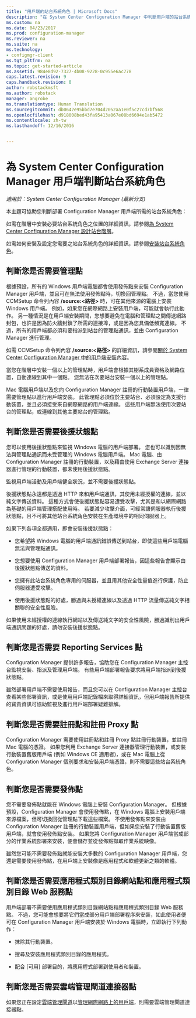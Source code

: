 ```yaml
---
title: "用戶端的站台系統角色 | Microsoft Docs"
description: "在 System Center Configuration Manager 中判斷用戶端的站台系統角色。"
ms.custom: na
ms.date: 04/23/2017
ms.prod: configuration-manager
ms.reviewer: na
ms.suite: na
ms.technology:
- configmgr-client
ms.tgt_pltfrm: na
ms.topic: get-started-article
ms.assetid: 984e8d92-7327-4b08-9228-0c955e6ac778
caps.latest.revision: 9
caps.handback.revision: 0
author: robstackmsft
ms.author: robstack
manager: angrobe
ms.translationtype: Human Translation
ms.sourcegitcommit: db0642e95bbd7e704d2052aa1e0f5c27cd7bf568
ms.openlocfilehash: d918008bed43fa95413a067e08bd6694e1ab5472
ms.contentlocale: zh-tw
ms.lasthandoff: 12/16/2016


---
```

# <a name="determine-the-site-system-roles-for-system-center-configuration-manager-clients"></a>為 System Center Configuration Manager 用戶端判斷站台系統角色

*適用於：System Center Configuration Manager (最新分支)*

本主題可協助您判斷部署 Configuration Manager 用戶端所需的站台系統角色：  

 如需在階層中安裝必要站台系統角色之位置的詳細資訊，請參閱[為 System Center Configuration Manager 設計站台階層](../../../../core/plan-design/hierarchy/design-a-hierarchy-of-sites.md)。  

 如需如何安裝及設定您需要之站台系統角色的詳細資訊，請參閱[安裝站台系統角色](../../../../core/servers/deploy/configure/install-site-system-roles.md)。  

##  <a name="determine-if-you-need-a-management-point"></a>判斷您是否需要管理點  
 根據預設，所有的 Windows 用戶端電腦都會使用發佈點來安裝 Configuration Manager 用戶端，並且可在無法使用發佈點時，切換回管理點。 不過，當您使用 CCMSetup 命令列內容 **/source:<路徑\>** 時，可在其他來源的電腦上安裝 Windows 用戶端。 例如，如果您在網際網路上安裝用戶端，可能就會執行此動作。 另一種情況是在用戶端安裝期間，您想要避免在電腦和管理點之間傳送網路封包，也許是因為防火牆封鎖了所需的連接埠，或是因為您具備低頻寬連線。 不過，所有的用戶端都必須和要指派到站台的管理點通訊，並由 Configuration Manager 進行管理。  

 如需 CCMSetup 命令列內容 **/source:<路徑\>** 的詳細資訊，請參閱[關於 System Center Configuration Manager 中的用戶端安裝內容](../../../../core/clients/deploy/about-client-installation-properties.md)。  

 當您在階層中安裝一個以上的管理點時，用戶端會根據其樹系成員資格及網路位置，自動連線到其中一個點。 您無法在次要站台安裝一個以上的管理點。  

 Mac 電腦用戶端以及您向 Configuration Manager 註冊的行動裝置用戶端，一律需要管理點以進行用戶端安裝。 此管理點必須位於主要站台、必須設定為支援行動裝置，並且必須接受來自網際網路的用戶端連線。 這些用戶端無法使用次要站台的管理點，或連線到其他主要站台的管理點。  

##  <a name="determine-if-you-need-a-fallback-status-point"></a>判斷您是否需要後援狀態點  
 您可以使用後援狀態點來監視 Windows 電腦的用戶端部署。 您也可以識別因無法與管理點通訊而未受管理的 Windows 電腦用戶端。 Mac 電腦、由 Configuration Manager 註冊的行動裝置，以及藉由使用 Exchange Server 連接器進行管理的行動裝置，都未使用後援狀態點。  

 監視用戶端活動及用戶端健全狀況，並不需要後援狀態點。  

 後援狀態點永遠都是透過 HTTP 來和用戶端通訊，其使用未經授權的連線，並以純文字傳送資料。 這種方式會使後援狀態點容易遭受攻擊，尤其是和以網際網路為基礎的用戶端管理搭配使用時。 若要減少攻擊介面，可經常讓伺服器執行後援狀態點，且不可將其他站台系統角色安裝在生產環境中的相同伺服器上。  

 如果下列各項全都適用，即會安裝後援狀態點：  

-   您希望將 Windows 電腦的用戶端通訊錯誤傳送到站台，即使這些用戶端電腦無法與管理點通訊。  

-   您想要使用 Configuration Manager 用戶端部署報告，因這些報告會顯示由後援狀態點傳送的資料。  

-   您擁有此站台系統角色專用的伺服器，並且用其他安全性量值進行保護，防止伺服器遭受攻擊。  

-   使用後援狀態點的好處，勝過與未授權連線以及透過 HTTP 流量傳送純文字相關聯的安全性風險。  

 如果使用未經授權的連線執行網站以及傳送純文字的安全性風險，勝過識別出用戶端通訊問題的好處，請勿安裝後援狀態點。  

##  <a name="determine-whether-you-need-a-reporting-services-point"></a>判斷您是否需要 Reporting Services 點  
 Configuration Manager 提供許多報告，協助您在 Configuration Manager 主控台監視安裝、指派及管理用戶端。 有些用戶端部署報告要求將用戶端指派到後援狀態點。  

 雖然部署用戶端不需要使用報告，而且您可以在 Configuration Manager 主控台查看某些部署資訊，或是使用用戶端記錄檔來取得詳細資訊，但用戶端報告所提供的寳貴資訊可協助監視及進行用戶端部署疑難排解。  

##  <a name="determine-if-you-need-an-enrollment-point-and-an-enrollment-proxy-point"></a>判斷您是否需要註冊點和註冊 Proxy 點  
 Configuration Manager 需要使用註冊點和註冊 Proxy 點註冊行動裝置，並註冊 Mac 電腦的憑證。 如果您利用 Exchange Server 連接器管理行動裝置，或安裝行動裝置舊版用戶端 (例如 Windows CE 適用者)，或在 Mac 電腦上從 Configuration Manager 個別要求和安裝用戶端憑證，則不需要這些站台系統角色。  

##  <a name="determine-if-you-need-a-distribution-point"></a>判斷您是否需要發佈點  
 您不需要發佈點就能在 Windows 電腦上安裝 Configuration Manager。 但根據預設，Configuration Manager 會使用發佈點，在 Windows 電腦上安裝用戶端來源檔案，但可切換回從管理點下載這些檔案。 不使用發佈點來安裝由 Configuration Manager 註冊的行動裝置用戶端，但如果您安裝了行動裝置舊版用戶端，就會使用發佈點安裝。 如果您將 Configuration Manager 用戶端當成部分的作業系統部署來安裝，便會儲存並從發佈點擷取作業系統映像。  

 雖然您可能不需要發佈點就能安裝大多數的 Configuration Manager 用戶端，您還是需要使用發佈點，在用戶端上安裝像是應用程式和軟體更新之類的軟體。  

##  <a name="determine-if-you-need-an-application-catalog-website-point-and-an-application-catalog-web-services-point"></a>判斷您是否需要應用程式類別目錄網站點和應用程式類別目錄 Web 服務點  
 用戶端部署不需要使用應用程式類別目錄網站點和應用程式類別目錄 Web 服務點。 不過，您可能會想要將它們當成部分用戶端部署程序來安裝，如此使用者便可在 Configuration Manager 用戶端安裝於 Windows 電腦時，立即執行下列動作：  

-   抹除其行動裝置。  

-   搜尋及安裝應用程式類別目錄的應用程式。  

-   配合 [可用] 部署目的，將應用程式部署到使用者和裝置。  

##  <a name="determine-whether-you-require-a-cloud-management-gateway-connector-point"></a>判斷您是否需要雲端管理閘道連接器點 

如果您正在設定[雲端管理閘道](/sccm/core/clients/manage/setup-cloud-management-gateway)以[管理網際網路上的用戶端](/sccm/core/clients/manage/manage-clients-internet)，則需要雲端管理閘道連接器點。


 
